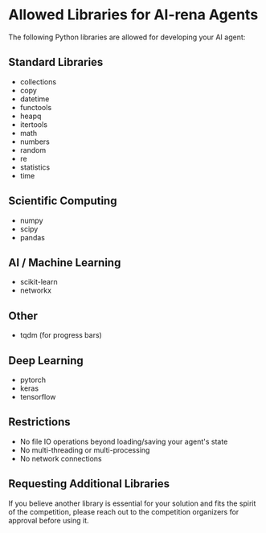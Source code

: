 # Allowed Libraries for AI-rena  Agents

The following Python libraries are allowed for developing your AI agent:

## Standard Libraries
- collections
- copy
- datetime
- functools
- heapq
- itertools
- math
- numbers
- random
- re
- statistics
- time

## Scientific Computing
- numpy
- scipy
- pandas 

## AI / Machine Learning
- scikit-learn 
- networkx 

## Other
- tqdm (for progress bars)
## Deep Learning
- pytorch
- keras
- tensorflow

## Restrictions
- No file IO operations beyond loading/saving your agent's state
- No multi-threading or multi-processing
- No network connections



## Requesting Additional Libraries
If you believe another library is essential for your solution and fits the spirit of the competition, please reach out to the competition organizers for approval before using it.